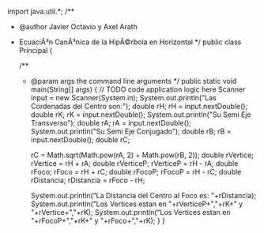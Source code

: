 import java.util.*;
/**
 * @author Javier Octavio y Axel Arath
 * EcuaciÃ³n CanÃ³nica de la HipÃ©rbola en Horizontal
 */
public class Principal {

    /**
     * @param args the command line arguments
     */
    public static void main(String[] args) {
        // TODO code application logic here
        Scanner input = new Scanner(System.in);
        System.out.println("Las Cordenadas del Centro son:");
        double rH;
        rH = input.nextDouble();
        double rK;
        rK = input.nextDouble();
        System.out.println("Su Semi Eje Transverso");
        double rA;
        rA = input.nextDouble();
        System.out.println("Su Semi Eje Conjugado");
        double rB;
        rB = input.nextDouble();
        double rC;
        
        rC = Math.sqrt(Math.pow(rA, 2) + Math.pow(rB, 2));
        double rVertice;
        rVertice = rH + rA;
        double rVerticeP;
        rVerticeP = rH - rA;
        double rFoco;
        rFoco = rH + rC;
        double rFocoP;
        rFocoP = rH - rC;
        double rDistancia;
        rDistancia = rFoco - rH;
        
        System.out.println("La Distancia del Centro al Foco es: "+rDistancia);
        System.out.println("Los Vertices estan en "+rVerticeP+","+rK+" y "+rVertice+","+rK);
        System.out.println("Los Vertices estan en "+rFocoP+","+rK+" y "+rFoco+","+rK);
    }
}
